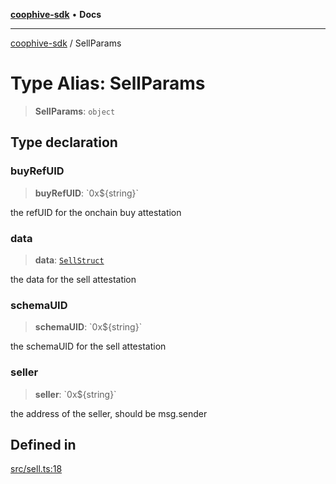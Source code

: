 [**coophive-sdk**](../README.md) • **Docs**

***

[coophive-sdk](../globals.md) / SellParams

# Type Alias: SellParams

> **SellParams**: `object`

## Type declaration

### buyRefUID

> **buyRefUID**: \`0x$\{string\}\`

the refUID for the onchain buy attestation

### data

> **data**: [`SellStruct`](SellStruct.md)

the data for the sell attestation

### schemaUID

> **schemaUID**: \`0x$\{string\}\`

the schemaUID for the sell attestation

### seller

> **seller**: \`0x$\{string\}\`

the address of the seller, should be msg.sender

## Defined in

[src/sell.ts:18](https://github.com/CoopHive/coophive-sdk/blob/cfd0d3f7ead89762749d2fff704f01ea6070d919/src/sell.ts#L18)
